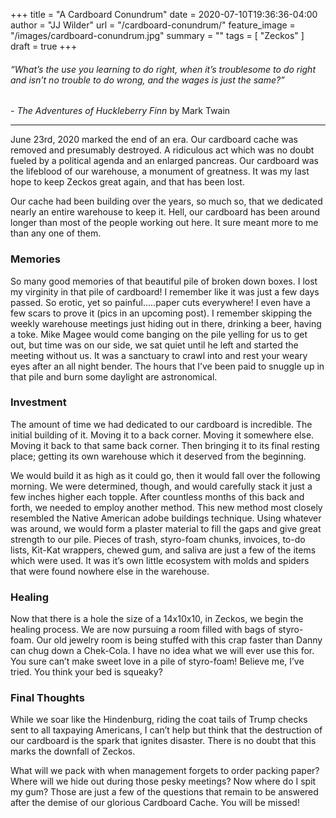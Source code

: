 +++
title = "A Cardboard Conundrum"
date = 2020-07-10T19:36:36-04:00
author = "JJ Wilder"
url = "/cardboard-conundrum/"
feature_image = "/images/cardboard-conundrum.jpg"
summary = ""
tags = [ "Zeckos" ]
draft = true
+++


###### “What’s the use you learning to do right, when it’s troublesome to do right and isn’t no trouble to do wrong, and the wages is just the same?”  
*- The Adventures of Huckleberry Finn* by Mark Twain  

---
June 23rd, 2020 marked the end of an era. Our cardboard cache was removed and presumably destroyed. A ridiculous act which was no doubt fueled by a political agenda and an enlarged pancreas. Our cardboard was the lifeblood of our warehouse, a monument of greatness. It was my last hope to keep Zeckos great again, and that has been lost.

Our cache had been building over the years, so much so, that we dedicated nearly an entire warehouse to keep it. Hell, our cardboard has been around longer than most of the people working out here. It sure meant more to me than any one of them.

### Memories

So many good memories of that beautiful pile of broken down boxes. I lost my virginity in that pile of cardboard! I remember like it was just a few days passed. So erotic, yet so painful…..paper cuts everywhere! I even have a few scars to prove it (pics in an upcoming post). I remember skipping the weekly warehouse meetings just hiding out in there, drinking a beer, having a toke. Mike Magee would come banging on the pile yelling for us to get out, but time was on our side, we sat quiet until he left and started the meeting without us. It was a sanctuary to crawl into and rest your weary eyes after an all night bender. The hours that I’ve been paid to snuggle up in that pile and burn some daylight are astronomical.

### Investment

The amount of time we had dedicated to our cardboard is incredible. The initial building of it. Moving it to a back corner. Moving it somewhere else. Moving it back to that same back corner. Then bringing it to its final resting place; getting its own warehouse which it deserved from the beginning.

We would build it as high as it could go, then it would fall over the following morning. We were determined, though, and would carefully stack it just a few inches higher each topple. After countless months of this back and forth, we needed to employ another method. This new method most closely resembled the Native American adobe buildings technique. Using whatever was around, we would form a plaster material to fill the gaps and give great strength to our pile. Pieces of trash, styro-foam chunks, invoices, to-do lists, Kit-Kat wrappers, chewed gum, and saliva are just a few of the items which were used. It was it’s own little ecosystem with molds and spiders that were found nowhere else in the warehouse.

### Healing

Now that there is a hole the size of a 14x10x10, in Zeckos, we begin the healing process. We are now pursuing a room filled with bags of styro-foam. Our old jewelry room is being stuffed with this crap faster than Danny can chug down a Chek-Cola. I have no idea what we will ever use this for. You sure can’t make sweet love in a pile of styro-foam! Believe me, I’ve tried. You think your bed is squeaky?

### Final Thoughts

While we soar like the Hindenburg, riding the coat tails of Trump checks sent to all taxpaying Americans, I can’t help but think that the destruction of our cardboard is the spark that ignites disaster. There is no doubt that this marks the downfall of Zeckos.

What will we pack with when management forgets to order packing paper? Where will we hide out during those pesky meetings? Now where do I spit my gum? Those are just a few of the questions that remain to be answered after the demise of our glorious Cardboard Cache. You will be missed!